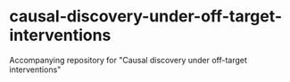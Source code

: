 # causal-discovery-under-off-target-interventions
Accompanying repository for "Causal discovery under off-target interventions"
